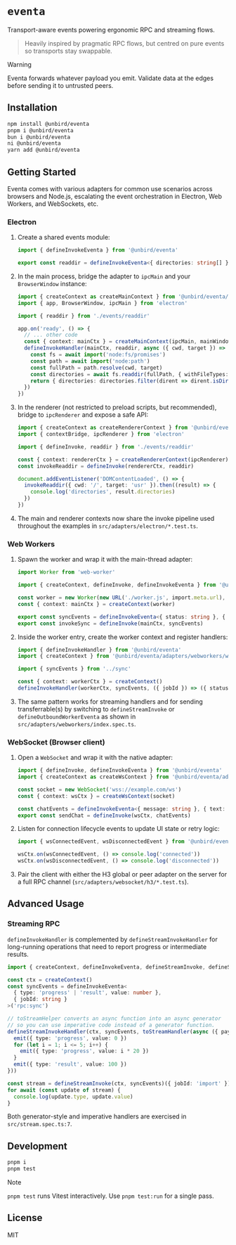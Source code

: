 # `eventa`

Transport-aware events powering ergonomic RPC and streaming flows.

> Heavily inspired by pragmatic RPC flows, but centred on pure events so transports stay swappable.

> [!WARNING]
> Eventa forwards whatever payload you emit. Validate data at the edges before sending it to untrusted peers.

## Installation

```sh
npm install @unbird/eventa
pnpm i @unbird/eventa
bun i @unbird/eventa
ni @unbird/eventa
yarn add @unbird/eventa
```

## Getting Started

Eventa comes with various adapters for common use scenarios across browsers and Node.js, escalating the event orchestration in Electron, Web Workers, and WebSockets, etc.

### Electron

1. Create a shared events module:
   ```ts
   import { defineInvokeEventa } from '@unbird/eventa'

   export const readdir = defineInvokeEventa<{ directories: string[] }, { cwd: string, target: string }>('rpc:node:fs/promise:readdir')
   ```

2. In the main process, bridge the adapter to `ipcMain` and your `BrowserWindow` instance:
   ```ts
   import { createContext as createMainContext } from '@unbird/eventa/adapters/electron/main'
   import { app, BrowserWindow, ipcMain } from 'electron'

   import { readdir } from './events/readdir'

   app.on('ready', () => {
     // ... other code
     const { context: mainCtx } = createMainContext(ipcMain, mainWindow.webContents)
     defineInvokeHandler(mainCtx, readdir, async ({ cwd, target }) => {
       const fs = await import('node:fs/promises')
       const path = await import('node:path')
       const fullPath = path.resolve(cwd, target)
       const directories = await fs.readdir(fullPath, { withFileTypes: true })
       return { directories: directories.filter(dirent => dirent.isDirectory()).map(dirent => dirent.name) }
     })
   })
   ```
3. In the renderer (not restricted to preload scripts, but recommended), bridge to `ipcRenderer` and expose a safe API:
   ```ts
   import { createContext as createRendererContext } from '@unbird/eventa/adapters/electron/renderer'
   import { contextBridge, ipcRenderer } from 'electron'

   import { defineInvoke, readdir } from './events/readdir'

   const { context: rendererCtx } = createRendererContext(ipcRenderer)
   const invokeReaddir = defineInvoke(rendererCtx, readdir)

   document.addEventListener('DOMContentLoaded', () => {
     invokeReaddir({ cwd: '/', target: 'usr' }).then((result) => {
       console.log('directories', result.directories)
     })
   })
   ```
4. The main and renderer contexts now share the invoke pipeline used throughout the examples in `src/adapters/electron/*.test.ts`.

### Web Workers

1. Spawn the worker and wrap it with the main-thread adapter:
   ```ts
   import Worker from 'web-worker'

   import { createContext, defineInvoke, defineInvokeEventa } from '@unbird/eventa/adapters/webworkers'

   const worker = new Worker(new URL('./worker.js', import.meta.url), { type: 'module' })
   const { context: mainCtx } = createContext(worker)

   export const syncEvents = defineInvokeEventa<{ status: string }, { jobId: string }>('worker:sync')
   export const invokeSync = defineInvoke(mainCtx, syncEvents)
   ```
2. Inside the worker entry, create the worker context and register handlers:
   ```ts
   import { defineInvokeHandler } from '@unbird/eventa'
   import { createContext } from '@unbird/eventa/adapters/webworkers/worker'

   import { syncEvents } from '../sync'

   const { context: workerCtx } = createContext()
   defineInvokeHandler(workerCtx, syncEvents, ({ jobId }) => ({ status: `synced ${jobId}` }))
   ```
3. The same pattern works for streaming handlers and for sending transferrable(s) by switching to `defineStreamInvoke` or `defineOutboundWorkerEventa` as shown in `src/adapters/webworkers/index.spec.ts`.

### WebSocket (Browser client)

1. Open a `WebSocket` and wrap it with the native adapter:
   ```ts
   import { defineInvoke, defineInvokeEventa } from '@unbird/eventa'
   import { createContext as createWsContext } from '@unbird/eventa/adapters/websocket/native'

   const socket = new WebSocket('wss://example.com/ws')
   const { context: wsCtx } = createWsContext(socket)

   const chatEvents = defineInvokeEventa<{ message: string }, { text: string }>('chat:send')
   export const sendChat = defineInvoke(wsCtx, chatEvents)
   ```
2. Listen for connection lifecycle events to update UI state or retry logic:
   ```ts
   import { wsConnectedEvent, wsDisconnectedEvent } from '@unbird/eventa/adapters/websocket/native'

   wsCtx.on(wsConnectedEvent, () => console.log('connected'))
   wsCtx.on(wsDisconnectedEvent, () => console.log('disconnected'))
   ```
3. Pair the client with either the H3 global or peer adapter on the server for a full RPC channel (`src/adapters/websocket/h3/*.test.ts`).

## Advanced Usage

### Streaming RPC

`defineInvokeHandler` is complemented by `defineStreamInvokeHandler` for long-running operations that need to report progress or intermediate results.

```ts
import { createContext, defineInvokeEventa, defineStreamInvoke, defineStreamInvokeHandler, toStreamHandler } from '@unbird/eventa'

const ctx = createContext()
const syncEvents = defineInvokeEventa<
  { type: 'progress' | 'result', value: number },
  { jobId: string }
>('rpc:sync')

// toStreamHelper converts an async function into an async generator
// so you can use imperative code instead of a generator function.
defineStreamInvokeHandler(ctx, syncEvents, toStreamHandler(async ({ payload, emit }) => {
  emit({ type: 'progress', value: 0 })
  for (let i = 1; i <= 5; i++) {
    emit({ type: 'progress', value: i * 20 })
  }
  emit({ type: 'result', value: 100 })
}))

const stream = defineStreamInvoke(ctx, syncEvents)({ jobId: 'import' })
for await (const update of stream) {
  console.log(update.type, update.value)
}
```

Both generator-style and imperative handlers are exercised in `src/stream.spec.ts:7`.

## Development

```sh
pnpm i
pnpm test
```

> [!NOTE]
> `pnpm test` runs Vitest interactively. Use `pnpm test:run` for a single pass.

## License

MIT
